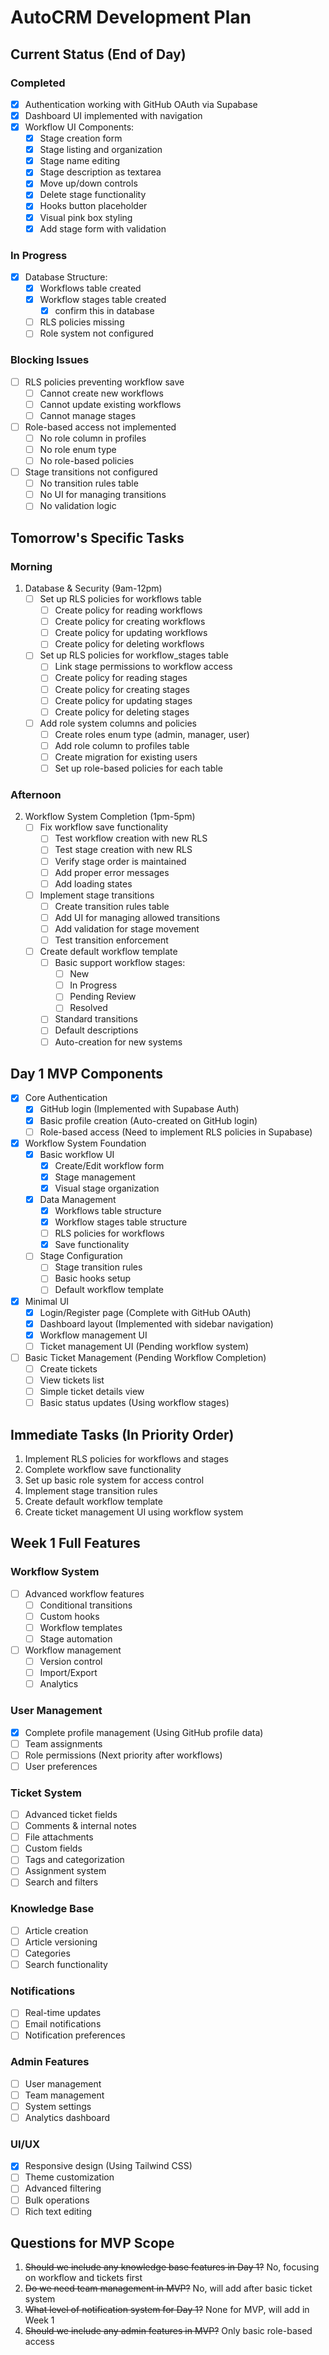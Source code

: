 # AutoCRM Development Plan

## Current Status (End of Day)
### Completed
- [x] Authentication working with GitHub OAuth via Supabase
- [x] Dashboard UI implemented with navigation
- [x] Workflow UI Components:
  - [x] Stage creation form
  - [x] Stage listing and organization
  - [x] Stage name editing
  - [x] Stage description as textarea
  - [x] Move up/down controls
  - [x] Delete stage functionality
  - [x] Hooks button placeholder
  - [x] Visual pink box styling
  - [x] Add stage form with validation

### In Progress
- [x] Database Structure:
  - [x] Workflows table created
  - [x] Workflow stages table created
    - [x] confirm this in database
  - [ ] RLS policies missing
  - [ ] Role system not configured

### Blocking Issues
- [ ] RLS policies preventing workflow save
  - [ ] Cannot create new workflows
  - [ ] Cannot update existing workflows
  - [ ] Cannot manage stages
- [ ] Role-based access not implemented
  - [ ] No role column in profiles
  - [ ] No role enum type
  - [ ] No role-based policies
- [ ] Stage transitions not configured
  - [ ] No transition rules table
  - [ ] No UI for managing transitions
  - [ ] No validation logic

## Tomorrow's Specific Tasks
### Morning
1. Database & Security (9am-12pm)
   - [ ] Set up RLS policies for workflows table
     - [ ] Create policy for reading workflows
     - [ ] Create policy for creating workflows
     - [ ] Create policy for updating workflows
     - [ ] Create policy for deleting workflows
   - [ ] Set up RLS policies for workflow_stages table
     - [ ] Link stage permissions to workflow access
     - [ ] Create policy for reading stages
     - [ ] Create policy for creating stages
     - [ ] Create policy for updating stages
     - [ ] Create policy for deleting stages
   - [ ] Add role system columns and policies
     - [ ] Create roles enum type (admin, manager, user)
     - [ ] Add role column to profiles table
     - [ ] Create migration for existing users
     - [ ] Set up role-based policies for each table

### Afternoon
2. Workflow System Completion (1pm-5pm)
   - [ ] Fix workflow save functionality
     - [ ] Test workflow creation with new RLS
     - [ ] Test stage creation with new RLS
     - [ ] Verify stage order is maintained
     - [ ] Add proper error messages
     - [ ] Add loading states
   - [ ] Implement stage transitions
     - [ ] Create transition rules table
     - [ ] Add UI for managing allowed transitions
     - [ ] Add validation for stage movement
     - [ ] Test transition enforcement
   - [ ] Create default workflow template
     - [ ] Basic support workflow stages:
       - [ ] New
       - [ ] In Progress
       - [ ] Pending Review
       - [ ] Resolved
     - [ ] Standard transitions
     - [ ] Default descriptions
     - [ ] Auto-creation for new systems

## Day 1 MVP Components
- [x] Core Authentication
  - [x] GitHub login (Implemented with Supabase Auth)
  - [x] Basic profile creation (Auto-created on GitHub login)
  - [ ] Role-based access (Need to implement RLS policies in Supabase)

- [x] Workflow System Foundation
  - [x] Basic workflow UI
    - [x] Create/Edit workflow form
    - [x] Stage management
    - [x] Visual stage organization
  - [x] Data Management
    - [x] Workflows table structure
    - [x] Workflow stages table structure
    - [ ] RLS policies for workflows
    - [x] Save functionality
  - [ ] Stage Configuration
    - [ ] Stage transition rules
    - [ ] Basic hooks setup
    - [ ] Default workflow template

- [x] Minimal UI
  - [x] Login/Register page (Complete with GitHub OAuth)
  - [x] Dashboard layout (Implemented with sidebar navigation)
  - [x] Workflow management UI
  - [ ] Ticket management UI (Pending workflow system)

- [ ] Basic Ticket Management (Pending Workflow Completion)
  - [ ] Create tickets
  - [ ] View tickets list
  - [ ] Simple ticket details view
  - [ ] Basic status updates (Using workflow stages)

## Immediate Tasks (In Priority Order)
1. Implement RLS policies for workflows and stages
2. Complete workflow save functionality
3. Set up basic role system for access control
4. Implement stage transition rules
5. Create default workflow template
6. Create ticket management UI using workflow system

## Week 1 Full Features
### Workflow System
- [ ] Advanced workflow features
  - [ ] Conditional transitions
  - [ ] Custom hooks
  - [ ] Workflow templates
  - [ ] Stage automation
- [ ] Workflow management
  - [ ] Version control
  - [ ] Import/Export
  - [ ] Analytics

### User Management
- [x] Complete profile management (Using GitHub profile data)
- [ ] Team assignments
- [ ] Role permissions (Next priority after workflows)
- [ ] User preferences

### Ticket System
- [ ] Advanced ticket fields
- [ ] Comments & internal notes
- [ ] File attachments
- [ ] Custom fields
- [ ] Tags and categorization
- [ ] Assignment system
- [ ] Search and filters

### Knowledge Base
- [ ] Article creation
- [ ] Article versioning
- [ ] Categories
- [ ] Search functionality

### Notifications
- [ ] Real-time updates
- [ ] Email notifications
- [ ] Notification preferences

### Admin Features
- [ ] User management
- [ ] Team management
- [ ] System settings
- [ ] Analytics dashboard

### UI/UX
- [x] Responsive design (Using Tailwind CSS)
- [ ] Theme customization
- [ ] Advanced filtering
- [ ] Bulk operations
- [ ] Rich text editing

## Questions for MVP Scope
1. ~~Should we include any knowledge base features in Day 1?~~ No, focusing on workflow and tickets first
2. ~~Do we need team management in MVP?~~ No, will add after basic ticket system
3. ~~What level of notification system for Day 1?~~ None for MVP, will add in Week 1
4. ~~Should we include any admin features in MVP?~~ Only basic role-based access 